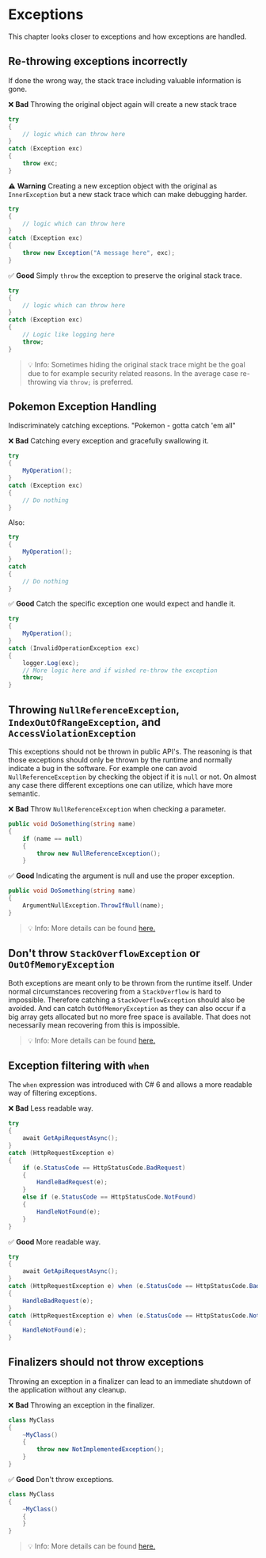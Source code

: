# Exceptions
This chapter looks closer to exceptions and how exceptions are handled.

## Re-throwing exceptions incorrectly
If done the wrong way, the stack trace including valuable information is gone.

❌ **Bad** Throwing the original object again will create a new stack trace
```csharp
try
{
    // logic which can throw here
}
catch (Exception exc)
{
    throw exc;
}
```

⚠️ **Warning** Creating a new exception object with the original as `InnerException` but a new stack trace which can make debugging harder.
```csharp
try
{
    // logic which can throw here
}
catch (Exception exc)
{
    throw new Exception("A message here", exc);
}
```

✅ **Good** Simply `throw` the exception to preserve the original stack trace.
```csharp
try
{
    // logic which can throw here
}
catch (Exception exc)
{
    // Logic like logging here
    throw;
}
```

> 💡 Info: Sometimes hiding the original stack trace might be the goal due to for example security related reasons. In the average case re-throwing via `throw;` is preferred.

## Pokemon Exception Handling
Indiscriminately catching exceptions. "Pokemon - gotta catch 'em all"

❌ **Bad** Catching every exception and gracefully swallowing it.
```csharp
try
{
    MyOperation();
}
catch (Exception exc)
{
    // Do nothing
}
```

Also:
```csharp
try
{
    MyOperation();
}
catch
{
    // Do nothing
}
```

✅ **Good** Catch the specific exception one would expect and handle it.
```csharp
try
{
    MyOperation();
}
catch (InvalidOperationException exc)
{
    logger.Log(exc);
    // More logic here and if wished re-throw the exception
    throw; 
}
```

## Throwing `NullReferenceException`, `IndexOutOfRangeException`, and `AccessViolationException`
This exceptions should not be thrown in public API's. The reasoning is that those exceptions should only be thrown by the runtime and normally indicate a bug in the software.
For example one can avoid `NullReferenceException` by checking the object if it is `null` or not. On almost any case there different exceptions one can utilize, which have more semantic.

❌ **Bad** Throw `NullReferenceException` when checking a parameter.
```csharp
public void DoSomething(string name)
{
    if (name == null)
    {
        throw new NullReferenceException();
    }
```

✅ **Good** Indicating the argument is null and use the proper exception.
```csharp
public void DoSomething(string name)
{
    ArgumentNullException.ThrowIfNull(name);
}
```

> 💡 Info: More details can be found [here.](https://docs.microsoft.com/en-us/dotnet/standard/design-guidelines/using-standard-exception-types)

## Don't throw `StackOverflowException` or `OutOfMemoryException`
Both exceptions are meant only to be thrown from the runtime itself. Under normal circumstances recovering from a `StackOverflow` is hard to impossible. Therefore catching a `StackOverflowException` should also be avoided.
And can catch `OutOfMemoryException` as they can also occur if a big array gets allocated but no more free space is available. That does not necessarily mean recovering from this is impossible.

> 💡 Info: More details can be found [here.](https://docs.microsoft.com/en-us/dotnet/standard/design-guidelines/using-standard-exception-types)

## Exception filtering with `when`
The `when` expression was introduced with C# 6 and allows a more readable way of filtering exceptions.

❌ **Bad** Less readable way.
```csharp
try
{
    await GetApiRequestAsync();
}
catch (HttpRequestException e)
{
    if (e.StatusCode == HttpStatusCode.BadRequest)
    {
        HandleBadRequest(e);
    }
    else if (e.StatusCode == HttpStatusCode.NotFound)
    {
        HandleNotFound(e);
    }
}
```

✅ **Good** More readable way.
```csharp
try
{
    await GetApiRequestAsync();
}
catch (HttpRequestException e) when (e.StatusCode == HttpStatusCode.BadRequest)
{
    HandleBadRequest(e);
}
catch (HttpRequestException e) when (e.StatusCode == HttpStatusCode.NotFound)
{
    HandleNotFound(e);
}
```

## Finalizers should not throw exceptions
Throwing an exception in a finalizer can lead to an immediate shutdown of the application without any cleanup.

❌ **Bad** Throwing an exception in the finalizer. 
```csharp
class MyClass
{
    ~MyClass()
    {
        throw new NotImplementedException();
    }
}
```

✅ **Good** Don't throw exceptions.
```csharp
class MyClass
{
    ~MyClass()
    {
    }
}
```

> 💡 Info: More details can be found [here.](https://steven-giesel.com/blogPost/3b55d5ac-f62c-4b86-bfa3-62670f614761)